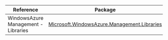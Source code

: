 | Reference | Package | Source |
|---|---|---|
|WindowsAzure Management - Libraries|[Microsoft.WindowsAzure.Management.Libraries](https://www.nuget.org/packages/Microsoft.WindowsAzure.Management.Libraries)|[GitHub](https://github.com/Azure/azure-sdk-for-net/blob/main/)|
